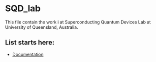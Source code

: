 # SQD_lab   

This file contain the work i at Superconducting Quantum Devices Lab at University of Queensland, Australia.

## List starts here:  

* [Documentation](./documentation/readme.md)

